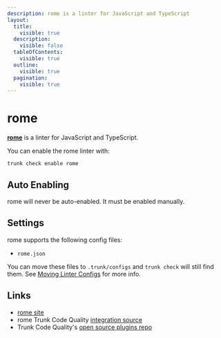 ```yaml
---
description: rome is a linter for JavaScript and TypeScript
layout:
  title:
    visible: true
  description:
    visible: false
  tableOfContents:
    visible: true
  outline:
    visible: true
  pagination:
    visible: true
---
```


# rome

[**rome**](https://github.com/rome/tools#readme) is a linter for JavaScript and TypeScript.

You can enable the rome linter with:

```shell
trunk check enable rome
```

## Auto Enabling

rome will never be auto-enabled. It must be enabled manually.

## Settings

rome supports the following config files:

* `rome.json`

You can move these files to `.trunk/configs` and `trunk check` will still find them. See [Moving Linter Configs](broken-reference) for more info.

## Links

* [rome site](https://github.com/rome/tools#readme)
* rome Trunk Code Quality [integration source](https://github.com/trunk-io/plugins/tree/main/linters/rome)
* Trunk Code Quality's [open source plugins repo](https://github.com/trunk-io/plugins/tree/main)
